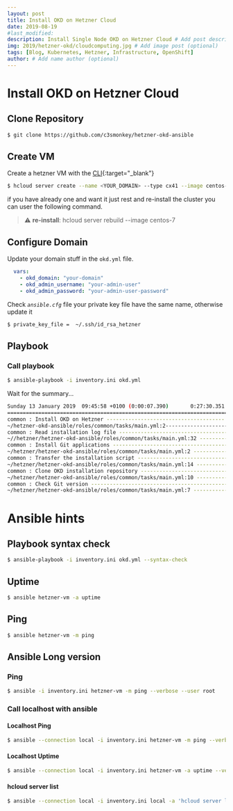 ```yaml
---
layout: post
title: Install OKD on Hetzner Cloud
date: 2019-08-19
#last_modified:
description: Install Single Node OKD on Hetzner Cloud # Add post description (optional)
img: 2019/hetzner-okd/cloudcomputing.jpg # Add image post (optional)
tags: [Blog, Kubernetes, Hetzner, Infrastructure, OpenShift]
author: # Add name author (optional)
---
```

# Install OKD on Hetzner Cloud
## Clone Repository

```bash
$ git clone https://github.com/c3smonkey/hetzner-okd-ansible
```
## Create VM
Create a hetzner VM with the  [CLI](https://github.com/hetznercloud/cli){:target="_blank"}

```bash
$ hcloud server create --name <YOUR_DOMAIN> --type cx41 --image centos-7 --ssh-key <YOUR_HETZNER_SSH_KEY> --datacenter hel1-dc2
```
 
if you have already one and want it just rest and re-install the cluster you can user the following command.
> ⚠️ **re-install**: hcloud server rebuild <your-domain> --image centos-7

## Configure Domain
Update your domain stuff in the `okd.yml` file.
```yaml
  vars:
    - okd_domain: "your-domain"
    - okd_admin_username: "your-admin-user"
    - okd_admin_password: "your-admin-user-password"
```    

Check _`ansible.cfg`_ file your private key file have the same name, otherwise update it
```bash
$ private_key_file =  ~/.ssh/id_rsa_hetzner
```

## Playbook
### Call playbook
```bash
$ ansible-playbook -i inventory.ini okd.yml
```

Wait for the summary...

```bash
Sunday 13 January 2019  09:45:58 +0100 (0:00:07.390)       0:27:30.351 ********
===============================================================================
common : Install OKD on Hetzner -------------------------------------- 1631.71s
~/hetzner-okd-ansible/roles/common/tasks/main.yml:2----------------------------
common : Read installation log file ------------------------------------- 7.39s
~//hetzner/hetzner-okd-ansible/roles/common/tasks/main.yml:32 -----------------
common : Install Git applications --------------------------------------- 3.89s
~/hetzner/hetzner-okd-ansible/roles/common/tasks/main.yml:2 -------------------
common : Transfer the installation script ------------------------------- 3.04s
~/hetzner/hetzner-okd-ansible/roles/common/tasks/main.yml:14 ------------------
common : Clone OKD installation repository ------------------------------ 2.72s
~/hetzner/hetzner-okd-ansible/roles/common/tasks/main.yml:10 ------------------
common : Check Git version ---------------------------------------------- 1.47s
~/hetzner/hetzner-okd-ansible/roles/common/tasks/main.yml:7 -------------------
```


# Ansible hints

## Playbook syntax check
```bash
$ ansible-playbook -i inventory.ini okd.yml --syntax-check
```
## Uptime
```bash
$ ansible hetzner-vm -a uptime
```
## Ping
```bash
$ ansible hetzner-vm -m ping
```
## Ansible Long version
### Ping
```bash
$ ansible -i inventory.ini hetzner-vm -m ping --verbose --user root
```
### Call localhost with ansible
#### Localhost Ping
```bash
$ ansible --connection local -i inventory.ini hetzner-vm -m ping --verbose --user root
```

#### Localhost Uptime
```bash
$ ansible --connection local -i inventory.ini hetzner-vm -a uptime --verbose --user root
```
#### hcloud server list

```bash
$ ansible --connection local -i inventory.ini local -a 'hcloud server list' --verbose --user root
```


[jekyll-docs]: https://jekyllrb.com/docs/home
[jekyll-gh]:   https://github.com/jekyll/jekyll
[jekyll-talk]: https://talk.jekyllrb.com/


